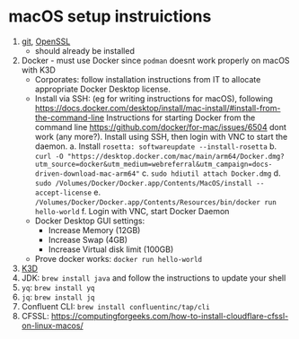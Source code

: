 # macOS setup instruictions

1. [git](https://git-scm.com/), [OpenSSL](https://www.openssl.org/)
    * should already be installed
2. Docker - must use Docker since `podman` doesnt work properly on macOS with K3D
    * Corporates: follow installation instructions from IT to allocate appropriate Docker Desktop license.
    * Install via SSH: (eg for writing instructions for macOS), following https://docs.docker.com/desktop/install/mac-install/#install-from-the-command-line Instructions for starting Docker from the command line https://github.com/docker/for-mac/issues/6504 dont work (any more?). Install using SSH, then login with VNC to start the daemon.
        a. Install `rosetta: softwareupdate --install-rosetta`
        b. `curl -O "https://desktop.docker.com/mac/main/arm64/Docker.dmg?utm_source=docker&utm_medium=webreferral&utm_campaign=docs-driven-download-mac-arm64"`
        c. `sudo hdiutil attach Docker.dmg`
        d. `sudo /Volumes/Docker/Docker.app/Contents/MacOS/install --accept-license`
        e. `/Volumes/Docker/Docker.app/Contents/Resources/bin/docker run hello-world`
        f. Login with VNC, start Docker Daemon
    * Docker Desktop GUI settings:
        * Increase Memory (12GB)
        * Increase Swap (4GB)
        * Increase Virtual disk limit (100GB)
    * Prove docker works: `docker run hello-world`
3. [K3D](https://k3d.io/v5.4.1/#installation)
4. JDK: `brew install java` and follow the instructions to update your shell
5. `yq`: `brew install yq`
6. `jq`: `brew install jq`
7. Confluent CLI: `brew install confluentinc/tap/cli`
8. CFSSL: https://computingforgeeks.com/how-to-install-cloudflare-cfssl-on-linux-macos/

